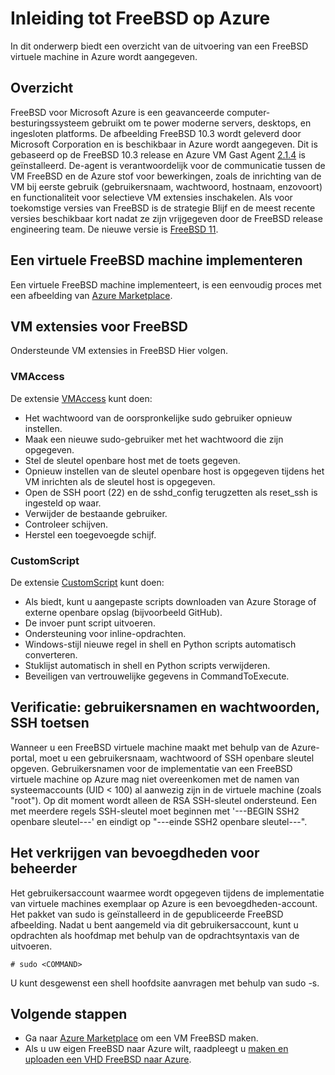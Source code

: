 <properties
   pageTitle="Inleiding tot FreeBSD op Azure | Microsoft Azure"
   description="Meer informatie over het gebruik van FreeBSD virtuele machines op Azure"
   services="virtual-machines-linux"
   documentationCenter=""
   authors="KylieLiang"
   manager="timlt"
   editor=""
   tags="azure-service-management"/>

<tags
   ms.service="virtual-machines-linux"
   ms.devlang="na"
   ms.topic="article"
   ms.tgt_pltfrm="vm-linux"
   ms.workload="infrastructure-services"
   ms.date="08/27/2016"
   ms.author="kyliel"/>

# <a name="introduction-to-freebsd-on-azure"></a>Inleiding tot FreeBSD op Azure
In dit onderwerp biedt een overzicht van de uitvoering van een FreeBSD virtuele machine in Azure wordt aangegeven.

## <a name="overview"></a>Overzicht
FreeBSD voor Microsoft Azure is een geavanceerde computer-besturingssysteem gebruikt om te power moderne servers, desktops, en ingesloten platforms. De afbeelding FreeBSD 10.3 wordt geleverd door Microsoft Corporation en is beschikbaar in Azure wordt aangegeven. Dit is gebaseerd op de FreeBSD 10.3 release en Azure VM Gast Agent [2.1.4](https://github.com/Azure/WALinuxAgent/releases/tag/v2.1.4) is geïnstalleerd. De-agent is verantwoordelijk voor de communicatie tussen de VM FreeBSD en de Azure stof voor bewerkingen, zoals de inrichting van de VM bij eerste gebruik (gebruikersnaam, wachtwoord, hostnaam, enzovoort) en functionaliteit voor selectieve VM extensies inschakelen.
Als voor toekomstige versies van FreeBSD is de strategie Blijf en de meest recente versies beschikbaar kort nadat ze zijn vrijgegeven door de FreeBSD release engineering team. De nieuwe versie is [FreeBSD 11](https://www.freebsd.org/releases/11.0R/schedule.html).

## <a name="deploying-a-freebsd-virtual-machine"></a>Een virtuele FreeBSD machine implementeren
Een virtuele FreeBSD machine implementeert, is een eenvoudig proces met een afbeelding van [Azure Marketplace](https://azure.microsoft.com/marketplace/partners/microsoft/freebsd103/).

## <a name="vm-extensions-for-freebsd"></a>VM extensies voor FreeBSD
Ondersteunde VM extensies in FreeBSD Hier volgen.

### <a name="vmaccess"></a>VMAccess

De extensie [VMAccess](https://github.com/Azure/azure-linux-extensions/tree/master/VMAccess) kunt doen:

- Het wachtwoord van de oorspronkelijke sudo gebruiker opnieuw instellen.
- Maak een nieuwe sudo-gebruiker met het wachtwoord die zijn opgegeven.
- Stel de sleutel openbare host met de toets gegeven.
- Opnieuw instellen van de sleutel openbare host is opgegeven tijdens het VM inrichten als de sleutel host is opgegeven.
- Open de SSH poort (22) en de sshd_config terugzetten als reset_ssh is ingesteld op waar.
- Verwijder de bestaande gebruiker.
- Controleer schijven.
- Herstel een toegevoegde schijf.

### <a name="customscript"></a>CustomScript

De extensie [CustomScript](https://github.com/Azure/azure-linux-extensions/tree/master/CustomScript) kunt doen:

- Als biedt, kunt u aangepaste scripts downloaden van Azure Storage of externe openbare opslag (bijvoorbeeld GitHub).
- De invoer punt script uitvoeren.
- Ondersteuning voor inline-opdrachten.
- Windows-stijl nieuwe regel in shell en Python scripts automatisch converteren.
- Stuklijst automatisch in shell en Python scripts verwijderen.
- Beveiligen van vertrouwelijke gegevens in CommandToExecute.

## <a name="authentication-user-names-passwords-and-ssh-keys"></a>Verificatie: gebruikersnamen en wachtwoorden, SSH toetsen
Wanneer u een FreeBSD virtuele machine maakt met behulp van de Azure-portal, moet u een gebruikersnaam, wachtwoord of SSH openbare sleutel opgeven.
Gebruikersnamen voor de implementatie van een FreeBSD virtuele machine op Azure mag niet overeenkomen met de namen van systeemaccounts (UID < 100) al aanwezig zijn in de virtuele machine (zoals "root").
Op dit moment wordt alleen de RSA SSH-sleutel ondersteund. Een met meerdere regels SSH-sleutel moet beginnen met '---BEGIN SSH2 openbare sleutel---' en eindigt op "---einde SSH2 openbare sleutel---".

## <a name="obtaining-superuser-privileges"></a>Het verkrijgen van bevoegdheden voor beheerder
Het gebruikersaccount waarmee wordt opgegeven tijdens de implementatie van virtuele machines exemplaar op Azure is een bevoegdheden-account. Het pakket van sudo is geïnstalleerd in de gepubliceerde FreeBSD afbeelding.
Nadat u bent aangemeld via dit gebruikersaccount, kunt u opdrachten als hoofdmap met behulp van de opdrachtsyntaxis van de uitvoeren.

    # sudo <COMMAND>

U kunt desgewenst een shell hoofdsite aanvragen met behulp van sudo -s.

## <a name="next-steps"></a>Volgende stappen
- Ga naar [Azure Marketplace](https://azure.microsoft.com/marketplace/partners/microsoft/freebsd103/) om een VM FreeBSD maken.
- Als u uw eigen FreeBSD naar Azure wilt, raadpleegt u [maken en uploaden een VHD FreeBSD naar Azure](../virtual-machines-linux-classic-freebsd-create-upload-vhd.md).
